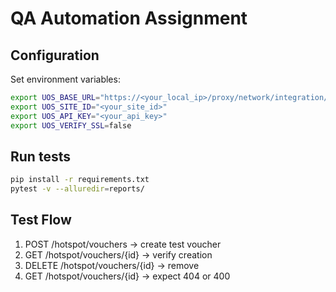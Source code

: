 # QA Automation Assignment 

## Configuration

Set environment variables:
```bash
export UOS_BASE_URL="https://<your_local_ip>/proxy/network/integration/v1/sites"
export UOS_SITE_ID="<your_site_id>"
export UOS_API_KEY="<your_api_key>"
export UOS_VERIFY_SSL=false
```

## Run tests
```bash
pip install -r requirements.txt
pytest -v --alluredir=reports/
```

## Test Flow
1. POST /hotspot/vouchers → create test voucher  
2. GET /hotspot/vouchers/{id} → verify creation  
3. DELETE /hotspot/vouchers/{id} → remove  
4. GET /hotspot/vouchers/{id} → expect 404 or 400
